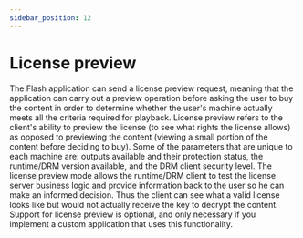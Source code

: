 ```yaml
---
sidebar_position: 12
---
```


# License preview

The Flash application can send a license preview request, meaning that the
application can carry out a preview operation before asking the user to buy the
content in order to determine whether the user's machine actually meets all the
criteria required for playback. License preview refers to the client's ability
to preview the license (to see what rights the license allows) as opposed to
previewing the content (viewing a small portion of the content before deciding
to buy). Some of the parameters that are unique to each machine are: outputs
available and their protection status, the runtime/DRM version available, and
the DRM client security level. The license preview mode allows the runtime/DRM
client to test the license server business logic and provide information back to
the user so he can make an informed decision. Thus the client can see what a
valid license looks like but would not actually receive the key to decrypt the
content. Support for license preview is optional, and only necessary if you
implement a custom application that uses this functionality.

